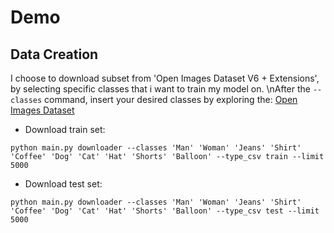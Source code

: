 # Demo

## Data Creation

I choose to download subset from 'Open Images Dataset V6 + Extensions', by selecting specific classes that i want to train my model on.
\nAfter the ```--classes``` command, insert your desired classes by exploring the: [Open Images Dataset](https://storage.googleapis.com/openimages/web/index.html)

* Download train set:
```
python main.py downloader --classes 'Man' 'Woman' 'Jeans' 'Shirt' 'Coffee' 'Dog' 'Cat' 'Hat' 'Shorts' 'Balloon' --type_csv train --limit 5000
```

* Download test set:
```
python main.py downloader --classes 'Man' 'Woman' 'Jeans' 'Shirt' 'Coffee' 'Dog' 'Cat' 'Hat' 'Shorts' 'Balloon' --type_csv test --limit 5000
```
